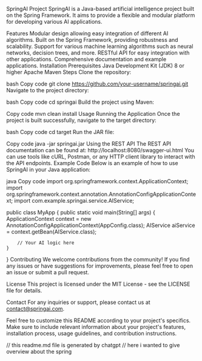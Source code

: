 SpringAI Project
SpringAI is a Java-based artificial intelligence project built on the Spring Framework. It aims to provide a flexible and modular platform for developing various AI applications.

Features
Modular design allowing easy integration of different AI algorithms.
Built on the Spring Framework, providing robustness and scalability.
Support for various machine learning algorithms such as neural networks, decision trees, and more.
RESTful API for easy integration with other applications.
Comprehensive documentation and example applications.
Installation
Prerequisites
Java Development Kit (JDK) 8 or higher
Apache Maven
Steps
Clone the repository:

bash
Copy code
git clone https://github.com/your-username/springai.git
Navigate to the project directory:

bash
Copy code
cd springai
Build the project using Maven:

Copy code
mvn clean install
Usage
Running the Application
Once the project is built successfully, navigate to the target directory:

bash
Copy code
cd target
Run the JAR file:

Copy code
java -jar springai.jar
Using the REST API
The REST API documentation can be found at: http://localhost:8080/swagger-ui.html
You can use tools like cURL, Postman, or any HTTP client library to interact with the API endpoints.
Example Code
Below is an example of how to use SpringAI in your Java application:

java
Copy code
import org.springframework.context.ApplicationContext;
import org.springframework.context.annotation.AnnotationConfigApplicationContext;
import com.example.springai.service.AIService;

public class MyApp {
    public static void main(String[] args) {
        ApplicationContext context = new AnnotationConfigApplicationContext(AppConfig.class);
        AIService aiService = context.getBean(AIService.class);

        // Your AI logic here
    }
}
Contributing
We welcome contributions from the community! If you find any issues or have suggestions for improvements, please feel free to open an issue or submit a pull request.

License
This project is licensed under the MIT License - see the LICENSE file for details.

Contact
For any inquiries or support, please contact us at contact@springai.com.

Feel free to customize this README according to your project's specifics. Make sure to include relevant information about your project's features, installation process, usage guidelines, and contribution instructions.

// this readme.md file is generated by chatgpt
// here i wanted to give overview about the spring


